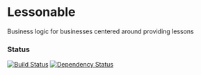 Lessonable
==========

Business logic for businesses centered around providing lessons


### Status

[![Build Status](https://travis-ci.org/theworkerant/lessonable.png)](https://travis-ci.org/theworkerant/lessonable)
[![Dependency Status](https://gemnasium.com/theworkerant/lessonable.png)](https://gemnasium.com/theworkerant/lessonable)
